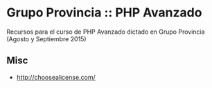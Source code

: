 # Grupo Provincia :: PHP Avanzado

Recursos para el curso de PHP Avanzado dictado en Grupo Provincia (Agosto y Septiembre 2015)


## Misc

* http://choosealicense.com/

